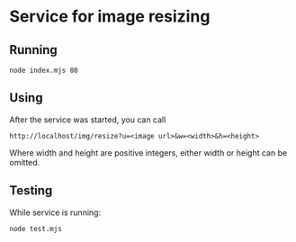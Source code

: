 # Service for image resizing

## Running 

```console
node index.mjs 80
```

## Using

After the service was started, you can call

```console
http://localhost/img/resize?u=<image url>&w=<width>&h=<height>
```

Where width and height are positive integers, either width or height can be omitted.

## Testing

While service is running:

```console
node test.mjs
```

